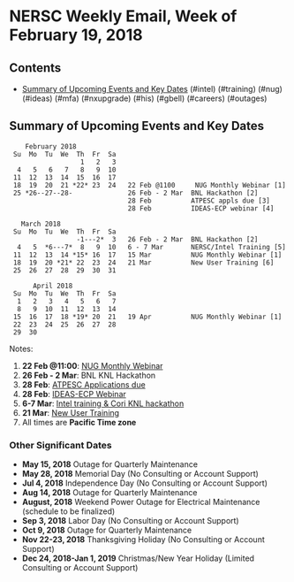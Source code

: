 # NERSC Weekly Email, Week of February 19, 2018 #

## Contents ## 

- [Summary of Upcoming Events and Key Dates](#dates)
(#intel)
(#training)
(#nug)
(#ideas)
(#mfa)
(#nxupgrade)
(#his)
(#gbell)
(#careers)
(#outages)

## Summary of Upcoming Events and Key Dates <a name="dates"/> ##

        February 2018
     Su  Mo  Tu  We  Th  Fr  Sa
                      1   2   3    
      4   5   6   7   8   9  10    
     11  12  13  14  15  16  17
     18  19  20  21 *22* 23  24   22 Feb @1100     NUG Monthly Webinar [1] 
     25 *26--27--28-              26 Feb - 2 Mar  BNL Hackathon [2]
                                  28 Feb          ATPESC appls due [3]
                                  28 Feb          IDEAS-ECP webinar [4]

       March 2018
     Su  Mo  Tu  We  Th  Fr  Sa
                     -1---2*  3   26 Feb - 2 Mar  BNL Hackathon [2]
      4   5  *6---7*  8   9  10   6 - 7 Mar       NERSC/Intel Training [5]
     11  12  13  14 *15* 16  17   15 Mar          NUG Monthly Webinar [1]
     18  19  20 *21* 22  23  24   21 Mar          New User Training [6]
     25  26  27  28  29  30  31

          April 2018
     Su  Mo  Tu  We  Th  Fr  Sa
      1   2   3   4   5   6   7
      8   9  10  11  12  13  14
     15  16  17  18 *19* 20  21   19 Apr          NUG Monthly Webinar [1]
     22  23  24  25  26  27  28
     29  30

Notes:
1. **22 Feb @11:00**: [NUG Monthly Webinar](#nug)
2. **26 Feb - 2 Mar**: BNL KNL Hackathon
3. **28 Feb**: [ATPESC Applications due](http://extremecomputingtraining.anl.gov/)
4. **28 Feb**: [IDEAS-ECP Webinar](#ideas)
5. **6-7 Mar**: [Intel training & Cori KNL hackathon](#intel)
6. **21 Mar**: [New User Training](https://goo.gl/6nLbUi)
7. All times are **Pacific Time zone**


### Other Significant Dates ###
- **May 15, 2018** Outage for Quarterly Maintenance
- **May 28, 2018** Memorial Day (No Consulting or Account Support)
- **Jul  4, 2018** Independence Day (No Consulting or Account Support)
- **Aug 14, 2018** Outage for Quarterly Maintenance
- **August, 2018** Weekend Power Outage for Electrical Maintenance (schedule to be finalized)
- **Sep  3, 2018** Labor Day (No Consulting or Account Support)
- **Oct  9, 2018** Outage for Quarterly Maintenance
- **Nov 22-23, 2018** Thanksgiving Holiday (No Consulting or Account Support)
- **Dec 24, 2018-Jan 1, 2019** Christmas/New Year Holiday (Limited Consulting or Account Support)

